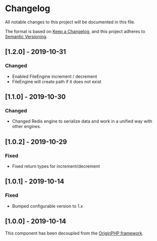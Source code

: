 # Changelog

All notable changes to this project will be documented in this file.

The format is based on [Keep a Changelog](https://keepachangelog.com/en/1.0.0/),
and this project adheres to [Semantic Versioning](https://semver.org/spec/v2.0.0.html).


## [1.2.0] - 2019-10-31
### Changed
- Enabled FileEngine increment / decrement
- FileEngine will create path if it does not exist

## [1.1.0] - 2019-10-30
### Changed
- Changed Redis engine to serialize data and work in a unified way with other engines.

## [1.0.2] - 2019-10-29
### Fixed
- Fixed return types for increment/decrement

## [1.0.1] - 2019-10-14
### Fixed
- Bumped configurable version to 1.x

## [1.0.0] - 2019-10-14

This component has been decoupled from the [OriginPHP framework](https://www.originphp.com/).